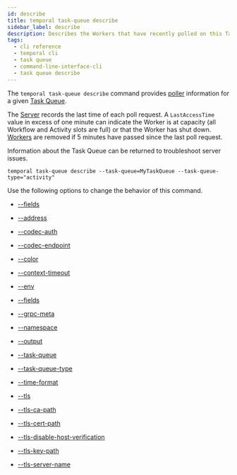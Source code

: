 ```yaml
---
id: describe
title: temporal task-queue describe
sidebar_label: describe
description: Describes the Workers that have recently polled on this Task Queue.
tags:
  - cli reference
  - temporal cli
  - task queue
  - command-line-interface-cli
  - task queue describe
---
```


The `temporal task-queue describe` command provides [poller](/dev-guide/worker-performance#poller-count) information for a given [Task Queue](/concepts/what-is-a-task-queue).

The [Server](/concepts/what-is-the-temporal-server) records the last time of each poll request.
A `LastAccessTime` value in excess of one minute can indicate the Worker is at capacity (all Workflow and Activity slots are full) or that the Worker has shut down.
[Workers](/concepts/what-is-a-worker) are removed if 5 minutes have passed since the last poll request.

Information about the Task Queue can be returned to troubleshoot server issues.

`temporal task-queue describe --task-queue=MyTaskQueue --task-queue-type="activity"`

Use the following options to change the behavior of this command.

- [--fields](/cli/cmd-options/fields)
- [--address](/cli/cmd-options/address)

- [--codec-auth](/cli/cmd-options/codec-auth)

- [--codec-endpoint](/cli/cmd-options/codec-endpoint)

- [--color](/cli/cmd-options/color)

- [--context-timeout](/cli/cmd-options/context-timeout)

- [--env](/cli/cmd-options/env)

- [--fields](/cli/cmd-options/fields)

- [--grpc-meta](/cli/cmd-options/grpc-meta)

- [--namespace](/cli/cmd-options/namespace)

- [--output](/cli/cmd-options/output)

- [--task-queue](/cli/cmd-options/task-queue)

- [--task-queue-type](/cli/cmd-options/task-queue-type)

- [--time-format](/cli/cmd-options/time-format)

- [--tls](/cli/cmd-options/tls)

- [--tls-ca-path](/cli/cmd-options/tls-ca-path)

- [--tls-cert-path](/cli/cmd-options/tls-cert-path)

- [--tls-disable-host-verification](/cli/cmd-options/tls-disable-host-verification)

- [--tls-key-path](/cli/cmd-options/tls-key-path)

- [--tls-server-name](/cli/cmd-options/tls-server-name)
